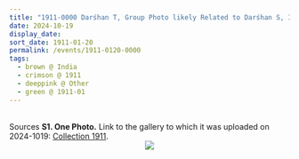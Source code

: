 ```yaml
---
title: "1911-0000 Darśhan T, Group Photo likely Related to Darśhan S, India (garland, trees, foldable chair)"
date: 2024-10-19
display_date: 
sort_date: 1911-01-20
permalink: /events/1911-0120-0000
tags:
  - brown @ India
  - crimson @ 1911
  - deeppink @ Other
  - green @ 1911-01
---
```


<br>

<wave-list>
  <list-title color="DarkSeaGreen" width="40">Sources</list-title>
  <list-item color="BlanchedAlmond"  width="280"><b>S1. One Photo.</b> Link to the gallery to which it was uploaded on 2024-1019: <a href="https://eternalmoments.smugmug.com/Collections/Mahipalsingh-Jaisingh-Raul-Collection/1911">Collection 1911</a>.</list-item>
</wave-list>

<div style="text-align: center"><img src="https://pub-bcc3cbe9b1e94ba1ac28915f7a3900fa.r2.dev/1911-0000_Darshan_T_Group_Photo_likely_Related_to_Darshan_S_India_(garland_trees_foldable_chair)_01_(Mahipalsingh_Jaisingh_Raul_Collection_scanned_by_Ankit_Khare).jpg" /></div>